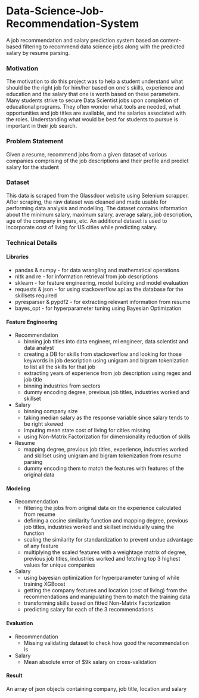 # Data-Science-Job-Recommendation-System
A job recommendation and salary prediction system based on content-based filtering to recommend data science jobs along with the predicted salary by resume parsing.
 
 ### Motivation
The motivation to do this project was to help a student understand what should be the right job for him/her based on one's skills, experience and education and the salary that one is worth based on these parameters. Many students strive to secure Data Scientist jobs upon completion of educational programs. They often wonder what tools are needed, what opportunities and job titles are available, and the salaries associated with the roles. Understanding what would be best for students to pursue is important in their job search.
 
 ### Problem Statement
Given a resume, recommend jobs from a given dataset of various companies comprising of the job descriptions and their profile and predict salary for the student
 
 ### Dataset
This data is scraped from the Glassdoor website using Selenium scrapper. After scraping, the raw dataset was cleaned and made usable for performing data analysis and modelling. The dataset contains information about the minimum salary, maximum salary, average salary, job description, age of the company in years, etc.
An additional dataset is used to incorporate cost of living for US cities while predicting salary.
 
 ### Technical Details
 
 #### Libraries
 * pandas & numpy - for data wrangling and mathematical operations
 * nltk and re - for information retrieval from job descriptions
 * sklearn - for feature engineering, model building and model evaluation
 * requests & json - for using stackoverflow api as the database for the skillsets required
 * pyresparser & pypdf2 - for extracting relevant information from resume 
 * bayes_opt - for hyperparameter tuning using Bayesian Optimization

#### Feature Engineering
* Recommendation
  * binning job titles into data engineer, ml engineer, data scientist and data analyst
  * creating a DB for skills from stackoverflow and looking for those keywords in job description using unigram and bigram tokenization to list all the skills for that job
  * extracting years of experience from job description using regex and job title
  * binning industries from sectors
  * dummy encoding degree, previous job titles, industries worked and skillset
* Salary
  * binning company size
  * taking median salary as the response variable since salary tends to be right skewed
  * imputing mean state cost of living for cities missing
  * using Non-Matrix Factorization for dimensionality reduction of skills
* Resume
  * mapping degree, previous job titles, experience, industries worked and skillset using unigram and bigram tokenization from resume parsing
  * dummy encoding them to match the features with features of the original data

#### Modeling
* Recommendation
  * filtering the jobs from original data on the experience calculated from resume
  * defining a cosine similarity function and mapping degree, previous job titles, industries worked and skillset individually using the function
  * scaling the similarity for standardization to prevent undue advantage of any feature
  * multiplying the scaled features with a weightage matrix of degree, previous job titles, industries worked and fetching top 3 highest values for unique companies
* Salary
  * using bayesian optimization for hyperparameter tuning of while training XGBoost
  * getting the company features and location (cost of living) from the recommendations and manipulating them to match the training data
  * transforming skills based on fitted Non-Matrix Factorization
  * predicting salary for each of the 3 recommendations

#### Evaluation
* Recommendation
  * Missing validating dataset to check how good the recommendation is
* Salary
  * Mean absolute error of $9k salary on cross-validation 

#### Result
An array of json objects containing company, job title, location and salary 
 
